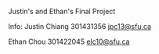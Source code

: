 Justin's and Ethan's Final Project

Info:
Justin Chiang
301431356
jpc13@sfu.ca

Ethan Chou
301422045
elc10@sfu.ca
